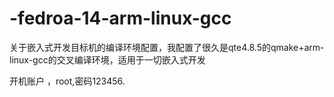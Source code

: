 # -fedroa-14-arm-linux-gcc
关于嵌入式开发目标机的编译环境配置，我配置了很久是qte4.8.5的qmake+arm-linux-gcc的交叉编译环境，适用于一切嵌入式开发

开机账户 ，root,密码123456.
